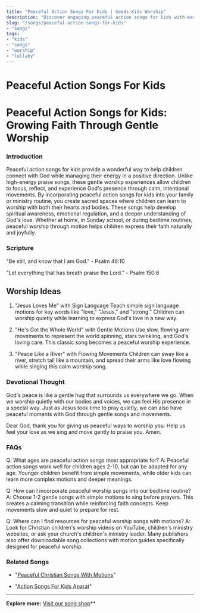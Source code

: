 ```yaml
---
title: "Peaceful Action Songs For Kids | Seeds Kids Worship"
description: "Discover engaging peaceful action songs for kids with easy motions and biblical lessons. Perfect for children's worship, Sunday school, and family devotions."
slug: "/songs/peaceful-action-songs-for-kids"
- "songs"
tags:
- "kids"
- "songs"
- "worship"
- "lullaby"
---
```


# Peaceful Action Songs For Kids

# Peaceful Action Songs for Kids: Growing Faith Through Gentle Worship

### Introduction
Peaceful action songs for kids provide a wonderful way to help children connect with God while managing their energy in a positive direction. Unlike high-energy praise songs, these gentle worship experiences allow children to focus, reflect, and experience God's presence through calm, intentional movements. By incorporating peaceful action songs for kids into your family or ministry routine, you create sacred spaces where children can learn to worship with both their hearts and bodies. These songs help develop spiritual awareness, emotional regulation, and a deeper understanding of God's love. Whether at home, in Sunday school, or during bedtime routines, peaceful worship through motion helps children express their faith naturally and joyfully.

### Scripture
"Be still, and know that I am God." - Psalm 46:10

"Let everything that has breath praise the Lord." - Psalm 150:6

## Worship Ideas
1. "Jesus Loves Me" with Sign Language
Teach simple sign language motions for key words like "love," "Jesus," and "strong." Children can worship quietly while learning to express God's love in a new way.

2. "He's Got the Whole World" with Gentle Motions
Use slow, flowing arm movements to represent the world spinning, stars twinkling, and God's loving care. This classic song becomes a peaceful worship experience.

3. "Peace Like a River" with Flowing Movements
Children can sway like a river, stretch tall like a mountain, and spread their arms like love flowing while singing this calm worship song.

### Devotional Thought
God's peace is like a gentle hug that surrounds us everywhere we go. When we worship quietly with our bodies and voices, we can feel His presence in a special way. Just as Jesus took time to pray quietly, we can also have peaceful moments with God through gentle songs and movements.

Dear God, thank you for giving us peaceful ways to worship you. Help us feel your love as we sing and move gently to praise you. Amen.

### FAQs
Q: What ages are peaceful action songs most appropriate for?
A: Peaceful action songs work well for children ages 2-10, but can be adapted for any age. Younger children benefit from simple movements, while older kids can learn more complex motions and deeper meanings.

Q: How can I incorporate peaceful worship songs into our bedtime routine?
A: Choose 1-2 gentle songs with simple motions to sing before prayers. This creates a calming transition while reinforcing faith concepts. Keep movements slow and quiet to prepare for rest.

Q: Where can I find resources for peaceful worship songs with motions?
A: Look for Christian children's worship videos on YouTube, children's ministry websites, or ask your church's children's ministry leader. Many publishers also offer downloadable song collections with motion guides specifically designed for peaceful worship.

### Related Songs

- "[Peaceful Christian Songs With Motions](/songs/peaceful-christian-songs-with-motions/)"

- "[Action Songs For Kids Aparat](/songs/action-songs-for-kids-aparat/)"

---

**Explore more:** [Visit our song shop](https://seedskidsworship.com/shop)**

<!-- Schema Markup -->
<script type="application/ld+json">
{
  "@context": "https://schema.org",
  "@type": "MusicRecording",
  "name": "Peaceful Action Songs For Kids",
  "byArtist": {
    "@type": "MusicGroup",
    "name": "Seeds Kids Worship"
  },
  "isFamilyFriendly": true,
  "url": "https://seedskidsworship.com/songs/peaceful-action-songs-for-kids/"
}
</script>